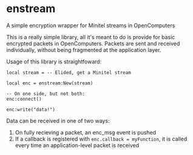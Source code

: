 # enstream
A simple encryption wrapper for Minitel streams in OpenComputers

This is a really simple library, all it's meant to do is provide for basic encrypted packets in OpenComputers.  Packets are sent and received individually, without being fragmented at the application layer.

Usage of this library is straightfoward:

```local enstream = require("enstream")
local stream = -- Elided, get a Minitel stream

local enc = enstream:New(stream)

-- On one side, but not both:
enc:connect()

enc:write("data!")
```

Data can be received in one of two ways:
1. On fully recieving a packet, an enc_msg event is pushed
2. If a callback is registered with `enc.callback = myFunction`, it is called every time an application-level packet is received
